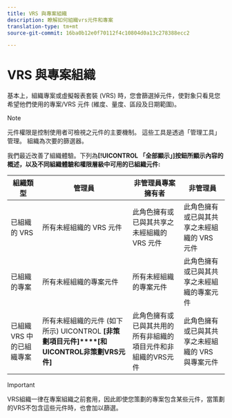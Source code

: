 ```yaml
---
title: VRS 與專案組織
description: 瞭解如何組織vrs元件和專案
translation-type: tm+mt
source-git-commit: 16ba0b12e0f70112f4c10804d0a13c278388ecc2

---
```



# VRS 與專案組織

基本上，組織專案或虛擬報表套裝 (VRS) 時，您會篩選掉元件，使對象只看見您希望他們使用的專案/VRS 元件 (維度、量度、區段及日期範圍)。

>[!Note]
>元件權限是控制使用者可檢視之元件的主要機制。 這些工具是透過「管理工具」管理。 組織為次要的篩選器。

我們最近改善了組織體驗。下列為&#x200B;**[!UICONTROL 「全部顯示」]按鈕所顯示內容的概述，以及不同組織體驗和權限層級中可用的已組織元件:**

| 組織類型 | 管理員 | 非管理員專案擁有者 | 非管理員 |
|---|---|---|---|
| 已組織的 VRS | 所有未經組織的 VRS 元件 | 此角色擁有或已與其共享之未經組織的 VRS 元件 | 此角色擁有或已與其共享之未經組織的 VRS 元件 |
| 已組織的專案 | 所有未經組織的專案元件 | 所有未經組織的專案元件 | 此角色擁有或已與其共享之未經組織的專案元件 |
| 已組織 VRS 中的已組織專案 | 所有未經組織的元件 (如下所示) UICONTROL **[非策劃項目元件]****[和UICONTROL非策劃VRS元件]** | 此角色擁有或已與其共用的所有非組織的項目元件和非組織的VRS元件 | 此角色擁有或已與其共享之未經組織的 VRS 與專案元件 |

>[!IMPORTANT]
>VRS組織一律在專案組織之前套用，因此即使您策劃的專案包含某些元件，當策劃的VRS不包含這些元件時，也會加以篩選。
